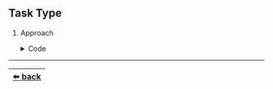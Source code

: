 ## Task Type

1. Approach
    <details>

    <summary>Code</summary>

    ```js
    function approach() {
    }
    ```

    __Input:__ TODO

    __Output:__ TODO

    </details>

---

| [:arrow_left: back](./README.md) |
| :---: |

<!--
function approach(array) {
}

------------

function logic(...args) {
    console.log(...args);
}

function condition() {
    return Math.random() < 0.3;
}

approach([1, 2, 3, 4, 5, 6, 7], ['a', 'b', 'c']);
-->
